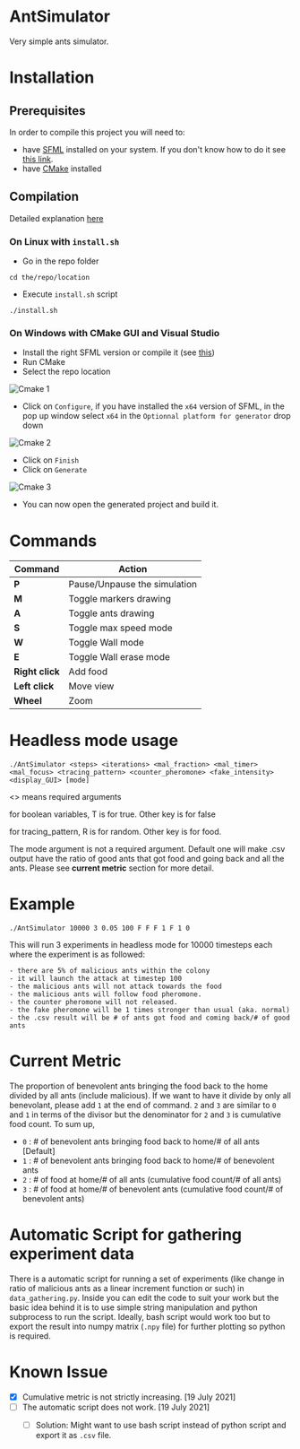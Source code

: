 # AntSimulator

Very simple ants simulator.

# Installation

## Prerequisites

In order to compile this project you will need to:
 - have [SFML](https://www.sfml-dev.org/index.php) installed on your system. If you don't know how to do it see [this link](https://www.sfml-dev.org/tutorials/2.5/#getting-started).
 - have [CMake](https://cmake.org/) installed

## Compilation

Detailed explanation [here](https://preshing.com/20170511/how-to-build-a-cmake-based-project/)

### On Linux with `install.sh`
- Go in the repo folder

`cd the/repo/location`

- Execute `install.sh` script

`./install.sh`

### On Windows with CMake GUI and Visual Studio
 - Install the right SFML version or compile it (see [this](https://www.sfml-dev.org/tutorials/2.5/start-vc.php))
 - Run CMake
 - Select the repo location
 
![Cmake 1](https://github.com/johnBuffer/AntSimulator/blob/master/img/cmake_1.PNG)
 - Click on `Configure`, if you have installed the `x64` version of SFML, in the pop up window select `x64` in the `Optionnal platform for generator` drop down

![Cmake 2](https://github.com/johnBuffer/AntSimulator/blob/master/img/cmake_2.PNG)
 - Click on `Finish`
 - Click on `Generate`

![Cmake 3](https://github.com/johnBuffer/AntSimulator/blob/master/img/cmake_3.PNG)
 - You can now open the generated project and build it.

# Commands

|Command|Action|
|---|---|
|**P**|Pause/Unpause the simulation|
|**M**|Toggle markers drawing|
|**A**|Toggle ants drawing|
|**S**|Toggle max speed mode|
|**W**|Toggle Wall mode|
|**E**|Toggle Wall erase mode|
|**Right click**|Add food|
|**Left click**|Move view|
|**Wheel**|Zoom|

# 	Headless mode usage
	./AntSimulator <steps> <iterations> <mal_fraction> <mal_timer> <mal_focus> <tracing_pattern> <counter_pheromone> <fake_intensity> <display_GUI> [mode]
<> means required arguments

for boolean variables, T is for true. Other key is for false

for tracing_pattern, R is for random. Other key is for food.

The mode argument is not a required argument. Default one will make .csv output have the ratio of good ants that got food and going back and all the ants. Please see **current metric** section for more detail.

#	Example
	./AntSimulator 10000 3 0.05 100 F F F 1 F 1 0
This will run 3 experiments in headless mode for 10000 timesteps each where the experiment is as followed:
			
    - there are 5% of malicious ants within the colony
	- it will launch the attack at timestep 100
	- the malicious ants will not attack towards the food
	- the malicious ants will follow food pheromone.
	- the counter pheromone will not released.
	- the fake pheromone will be 1 times stronger than usual (aka. normal)
    - the .csv result will be # of ants got food and coming back/# of good ants 

#   Current Metric

The proportion of benevolent ants bringing the food back to the home divided by all ants (include malicious). If we want to have it divide by only all benevolant, please add `1` at the end of command. `2` and `3` are similar to `0` and `1` in terms of the divisor but the denominator for `2` and `3` is cumulative food count. To sum up,

   - `0` : # of benevolent ants bringing food back to home/# of all ants [Default]
   - `1` : # of benevolent ants bringing food back to home/# of benevolent ants
   - `2` : # of food at home/# of all ants (cumulative food count/# of all ants)
   - `3` : # of food at home/# of benevolent ants (cumulative food count/# of benevolent ants)

# Automatic Script for gathering experiment data

There is a automatic script for running a set of experiments (like change in ratio of malicious ants as a linear increment function or such) in `data_gathering.py`. Inside you can edit the code to suit your work but the basic idea behind it is to use simple string manipulation and python subprocess to run the script. Ideally, bash script would work too but to export the result into numpy matrix (`.npy` file) for further plotting so python is required.

# Known Issue
   - [X] Cumulative metric is not strictly increasing. [19 July 2021]
   - [ ] The automatic script does not work. [19 July 2021]
   		- [ ] Solution: Might want to use bash script instead of python script and export it as `.csv` file. 

   

